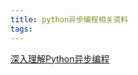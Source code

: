 ```yaml
---
title: python异步编程相关资料
tags:
---
```


[深入理解Python异步编程](http://aju.space/2017/07/31/Drive-into-python-asyncio-programming-part-1.html)
